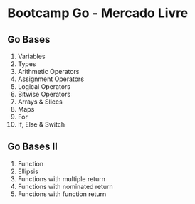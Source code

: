 # Bootcamp Go - Mercado Livre


## Go Bases
1.  Variables
2.  Types
3.  Arithmetic Operators
4.  Assignment Operators
5.  Logical Operators
6.  Bitwise Operators
7.  Arrays & Slices
8.  Maps
9.  For
10. If, Else & Switch

## Go Bases II
1. Function
2. Ellipsis
3. Functions with multiple return
4. Functions with nominated return
5. Functions with function return
